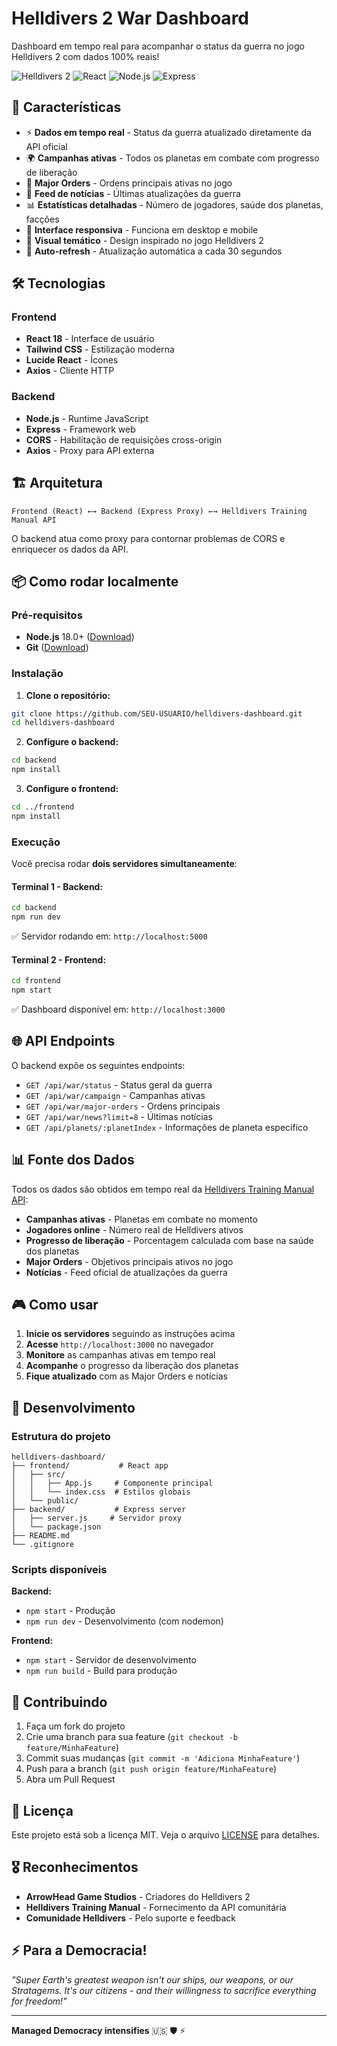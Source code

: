 # Helldivers 2 War Dashboard

Dashboard em tempo real para acompanhar o status da guerra no jogo Helldivers 2 com dados 100% reais!

![Helldivers 2](https://img.shields.io/badge/Helldivers%202-War%20Dashboard-blue)
![React](https://img.shields.io/badge/React-18.0+-61DAFB?logo=react)
![Node.js](https://img.shields.io/badge/Node.js-18.0+-339933?logo=node.js)
![Express](https://img.shields.io/badge/Express-4.18+-000000?logo=express)

## 🚀 Características

- ⚡ **Dados em tempo real** - Status da guerra atualizado diretamente da API oficial
- 🌍 **Campanhas ativas** - Todos os planetas em combate com progresso de liberação
- 🎯 **Major Orders** - Ordens principais ativas no jogo
- 📰 **Feed de notícias** - Últimas atualizações da guerra
- 📊 **Estatísticas detalhadas** - Número de jogadores, saúde dos planetas, facções
- 📱 **Interface responsiva** - Funciona em desktop e mobile
- 🎨 **Visual temático** - Design inspirado no jogo Helldivers 2
- 🔄 **Auto-refresh** - Atualização automática a cada 30 segundos

## 🛠️ Tecnologias

### Frontend
- **React 18** - Interface de usuário
- **Tailwind CSS** - Estilização moderna
- **Lucide React** - Ícones
- **Axios** - Cliente HTTP

### Backend  
- **Node.js** - Runtime JavaScript
- **Express** - Framework web
- **CORS** - Habilitação de requisições cross-origin
- **Axios** - Proxy para API externa

## 🏗️ Arquitetura

```
Frontend (React) ←→ Backend (Express Proxy) ←→ Helldivers Training Manual API
```

O backend atua como proxy para contornar problemas de CORS e enriquecer os dados da API.

## 📦 Como rodar localmente

### Pré-requisitos

- **Node.js** 18.0+ ([Download](https://nodejs.org/))
- **Git** ([Download](https://git-scm.com/))

### Instalação

1. **Clone o repositório:**
```bash
git clone https://github.com/SEU-USUARIO/helldivers-dashboard.git
cd helldivers-dashboard
```

2. **Configure o backend:**
```bash
cd backend
npm install
```

3. **Configure o frontend:**
```bash
cd ../frontend
npm install
```

### Execução

Você precisa rodar **dois servidores simultaneamente**:

#### Terminal 1 - Backend:
```bash
cd backend
npm run dev
```
✅ Servidor rodando em: `http://localhost:5000`

#### Terminal 2 - Frontend:
```bash
cd frontend
npm start
```
✅ Dashboard disponível em: `http://localhost:3000`

## 🌐 API Endpoints

O backend expõe os seguintes endpoints:

- `GET /api/war/status` - Status geral da guerra
- `GET /api/war/campaign` - Campanhas ativas
- `GET /api/war/major-orders` - Ordens principais
- `GET /api/war/news?limit=8` - Últimas notícias
- `GET /api/planets/:planetIndex` - Informações de planeta específico

## 📊 Fonte dos Dados

Todos os dados são obtidos em tempo real da [Helldivers Training Manual API](https://helldiverstrainingmanual.com/):

- **Campanhas ativas** - Planetas em combate no momento
- **Jogadores online** - Número real de Helldivers ativos
- **Progresso de liberação** - Porcentagem calculada com base na saúde dos planetas
- **Major Orders** - Objetivos principais ativos no jogo
- **Notícias** - Feed oficial de atualizações da guerra

## 🎮 Como usar

1. **Inicie os servidores** seguindo as instruções acima
2. **Acesse** `http://localhost:3000` no navegador
3. **Monitore** as campanhas ativas em tempo real
4. **Acompanhe** o progresso da liberação dos planetas
5. **Fique atualizado** com as Major Orders e notícias

## 🔧 Desenvolvimento

### Estrutura do projeto
```
helldivers-dashboard/
├── frontend/           # React app
│   ├── src/
│   │   ├── App.js     # Componente principal
│   │   └── index.css  # Estilos globais
│   └── public/
├── backend/           # Express server
│   ├── server.js     # Servidor proxy
│   └── package.json
├── README.md
└── .gitignore
```

### Scripts disponíveis

**Backend:**
- `npm start` - Produção
- `npm run dev` - Desenvolvimento (com nodemon)

**Frontend:**
- `npm start` - Servidor de desenvolvimento
- `npm run build` - Build para produção

## 🤝 Contribuindo

1. Faça um fork do projeto
2. Crie uma branch para sua feature (`git checkout -b feature/MinhaFeature`)
3. Commit suas mudanças (`git commit -m 'Adiciona MinhaFeature'`)
4. Push para a branch (`git push origin feature/MinhaFeature`)
5. Abra um Pull Request

## 📄 Licença

Este projeto está sob a licença MIT. Veja o arquivo [LICENSE](LICENSE) para detalhes.

## 🎖️ Reconhecimentos

- **ArrowHead Game Studios** - Criadores do Helldivers 2
- **Helldivers Training Manual** - Fornecimento da API comunitária
- **Comunidade Helldivers** - Pelo suporte e feedback

## ⚡ Para a Democracia!

*"Super Earth's greatest weapon isn't our ships, our weapons, or our Stratagems. It's our citizens - and their willingness to sacrifice everything for freedom!"*

---

**Managed Democracy intensifies** 🇺🇸 🛡️ ⚡